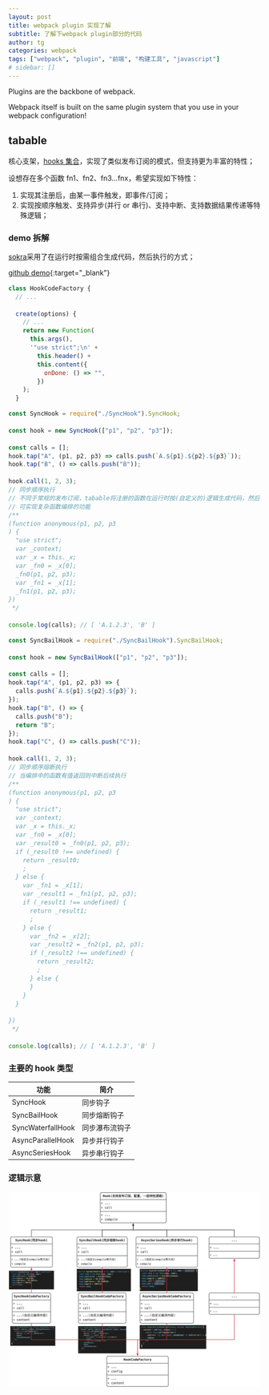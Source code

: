 ```yaml
---
layout: post
title: webpack plugin 实现了解
subtitle: 了解下webpack plugin部分的代码
author: tg
categories: webpack
tags: ["webpack", "plugin", "前端", "构建工具", "javascript"]
# sidebar: []
---
```


Plugins are the backbone of webpack.

Webpack itself is built on the same plugin system that you use in your webpack configuration!

## tabable

核心支架，[hooks 集合](https://github.com/webpack/tapable)，实现了类似发布订阅的模式，但支持更为丰富的特性；

设想存在多个函数 fn1、fn2、fn3...fnx，希望实现如下特性：

1. 实现其注册后，由某一事件触发，即事件/订阅；
2. 实现按顺序触发、支持异步(并行 or 串行)、支持中断、支持数据结果传递等特殊逻辑；

### demo 拆解

[sokra](https://github.com/sokra)采用了在运行时按需组合生成代码，然后执行的方式；

[github demo](https://github.com/tggcs/test-webpack/tree/plugin-tapable){:target="\_blank"}

```js
class HookCodeFactory {
  // ...

  create(options) {
    // ...
    return new Function(
      this.args(),
      '"use strict";\n' +
        this.header() +
        this.content({
          onDone: () => "",
        })
    );
  }
```

```js
const SyncHook = require("./SyncHook").SyncHook;

const hook = new SyncHook(["p1", "p2", "p3"]);

const calls = [];
hook.tap("A", (p1, p2, p3) => calls.push(`A.${p1}.${p2}.${p3}`));
hook.tap("B", () => calls.push("B"));

hook.call(1, 2, 3);
// 同步顺序执行
// 不同于常规的发布订阅，tabable将注册的函数在运行时按(自定义的)逻辑生成代码，然后使用Function API执行；
// 可实现复杂函数编排的功能
/**
(function anonymous(p1, p2, p3
) {
  "use strict";
  var _context;
  var _x = this._x;
  var _fn0 = _x[0];
  _fn0(p1, p2, p3);
  var _fn1 = _x[1];
  _fn1(p1, p2, p3);
})
 */

console.log(calls); // [ 'A.1.2.3', 'B' ]
```

```js
const SyncBailHook = require("./SyncBailHook").SyncBailHook;

const hook = new SyncBailHook(["p1", "p2", "p3"]);

const calls = [];
hook.tap("A", (p1, p2, p3) => {
  calls.push(`A.${p1}.${p2}.${p3}`);
});
hook.tap("B", () => {
  calls.push("B");
  return "B";
});
hook.tap("C", () => calls.push("C"));

hook.call(1, 2, 3);
// 同步顺序熔断执行
// 当编排中的函数有值返回则中断后续执行
/**
(function anonymous(p1, p2, p3
) {
  "use strict";
  var _context;
  var _x = this._x;
  var _fn0 = _x[0];
  var _result0 = _fn0(p1, p2, p3);
  if (_result0 !== undefined) {
    return _result0;
    ;
  } else {
    var _fn1 = _x[1];
    var _result1 = _fn1(p1, p2, p3);
    if (_result1 !== undefined) {
      return _result1;
      ;
    } else {
      var _fn2 = _x[2];
      var _result2 = _fn2(p1, p2, p3);
      if (_result2 !== undefined) {
        return _result2;
        ;
      } else {
      }
    }
  }

})
 */

console.log(calls); // [ 'A.1.2.3', 'B' ]
```

### 主要的 hook 类型

| 功能              | 简介           |
| ----------------- | -------------- |
| SyncHook          | 同步钩子       |
| SyncBailHook      | 同步熔断钩子   |
| SyncWaterfallHook | 同步瀑布流钩子 |
| AsyncParallelHook | 异步并行钩子   |
| AsyncSeriesHook   | 异步串行钩子   |

### 逻辑示意

<img src="/images/2023-03-05/1.jpg" >
